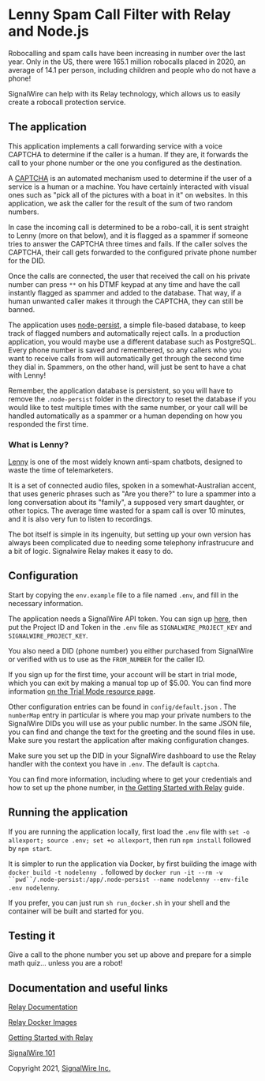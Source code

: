 # Lenny Spam Call Filter with Relay and Node.js

Robocalling and spam calls have been increasing in number over the last year. Only in the US, there were 165.1 million robocalls placed in 2020, an average of 14.1 per person, including children and people who do not have a phone!

SignalWire can help with its Relay technology, which allows us to easily create a robocall protection service.

## The application

This application implements a call forwarding service with a voice CAPTCHA to determine if the caller is a human. If they are, it forwards the call to your phone number or the one you configured as the destination.

A [CAPTCHA](https://en.wikipedia.org/wiki/CAPTCHA) is an automated mechanism used to determine if the user of a service is a human or a machine. You have certainly interacted with visual ones such as "pick all of the pictures with a boat in it" on websites. In this application, we ask the caller for the result of the sum of two random numbers.

In case the incoming call is determined to be a robo-call, it is sent straight to Lenny (more on that below), and it is flagged as a spammer if someone tries to answer the CAPTCHA three times and fails. If the caller solves the CAPTCHA, their call gets forwarded to the configured private phone number for the DID.

Once the calls are connected, the user that received the call on his private number can press `**` on his DTMF keypad at any time and have the call instantly flagged as spammer and added to the database. That way, if a human unwanted caller makes it through the CAPTCHA, they can still be banned.

The application uses [node-persist](https://github.com/simonlast/node-persist), a simple file-based database, to keep track of flagged numbers and automatically reject calls. In a production application, you would maybe use a different database such as PostgreSQL. Every phone number is saved and remembered, so any callers who you want to receive calls from will automatically get through the second time they dial in. Spammers, on the other hand, will just be sent to have a chat with Lenny!

Remember, the application database is persistent, so you will have to remove the `.node-persist` folder in the directory to reset the database if you would like to test multiple times with the same number, or your call will be handled automatically as a spammer or a human depending on how you responded the first time.

### What is Lenny?

[Lenny](https://en.wikipedia.org/wiki/Lenny_(bot)) is one of the most widely known anti-spam chatbots, designed to waste the time of telemarketers.

It is a set of connected audio files, spoken in a somewhat-Australian accent, that uses generic phrases such as "Are you there?" to lure a spammer into a long conversation about its "family", a supposed very smart daughter, or other topics. The average time wasted for a spam call is over 10 minutes, and it is also very fun to listen to recordings.

The bot itself is simple in its ingenuity, but setting up your own version has always been complicated due to needing some telephony infrastrucure and a bit of logic. Signalwire Relay makes it easy to do.

## Configuration

Start by copying the `env.example` file to a file named `.env`, and fill in the necessary information.

The application needs a SignalWire API token. You can sign up [here](https://signalwire.com/signup), then put the Project ID and Token in the `.env` file as `SIGNALWIRE_PROJECT_KEY` and `SIGNALWIRE_PROJECT_KEY`.

You also need a DID (phone number) you either purchased from SignalWire or verified with us to use as the `FROM_NUMBER` for the caller ID.

If you sign up for the first time, your account will be start in trial mode, which you can exit by making a manual top up of $5.00. You can find more information [on the Trial Mode resource page](https://signalwire.com/resources/getting-started/trial-mode).

Other configuration entries can be found in `config/default.json` . The `numberMap` entry in particular is where you map your private numbers to the SignalWire DIDs you will use as your public number. In the same JSON file, you can find and change the text for the greeting and the sound files in use. Make sure you restart the application after making configuration changes.

Make sure you set up the DID in your SignalWire dashboard to use the Relay handler with the context you have in `.env`. The default is `captcha`.

You can find more information, including where to get your credentials and how to set up the phone number, in [the Getting Started with Relay](https://github.com/signalwire/signalwire-guides/blob/master/intros/getting_started_relay.md) guide.

## Running the application

If you are running the application locally, first load  the `.env` file with `set -o allexport; source .env; set +o allexport`, then run `npm install` followed by `npm start`.

It is simpler to run the application via Docker, by first building the image with `docker build -t nodelenny .` followed by `docker run -it --rm -v ``pwd``/.node-persist:/app/.node-persist --name nodelenny --env-file .env nodelenny`.

If you prefer, you can just run `sh run_docker.sh` in your shell and the container will be built and started for you.

## Testing it

Give a call to the phone number you set up above and prepare for a simple math quiz... unless you are a robot!

## Documentation and useful links

[Relay Documentation](https://docs.signalwire.com/topics/relay/#relay-documentation)

[Relay Docker Images](https://github.com/signalwire/signalwire-relay-docker)

[Getting Started with Relay](https://github.com/signalwire/signalwire-guides/blob/master/intros/getting_started_relay.md)

[SignalWire 101](https://signalwire.com/resources/getting-started/signalwire-101)

Copyright 2021, [SignalWire Inc.](https://signalwire.com)